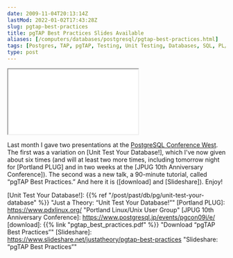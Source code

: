 ```yaml
--- 
date: 2009-11-04T20:13:14Z
lastMod: 2022-01-02T17:43:28Z
slug: pgtap-best-practices
title: pgTAP Best Practices Slides Available
aliases: [/computers/databases/postgresql/pgtap-best-practices.html]
tags: [Postgres, TAP, pgTAP, Testing, Unit Testing, Databases, SQL, PL/pgSQL]
type: post
---
```


<iframe src="{{% link "pgtap_best_practices.pdf" %}}" class="slides"></iframe>

Last month I gave two presentations at the [PostgreSQL Conference West]. The
first was a variation on [Unit Test Your Database!], which I've now given about
six times (and will at least two more times, including tomorrow night for
[Portland PLUG] and in two weeks at the [JPUG 10th Anniversary Conference]). The
second was a new talk, a 90-minute tutorial, called “pgTAP Best Practices.” And
here it is ([download] and [Slideshare]). Enjoy!

  [PostgreSQL Conference West]: http://www.postgresqlconference.org/2009/west/
    "West 2009, Seattle! | PostgreSQL Conference"
  [Unit Test Your Database!]: {{% ref "/post/past/db/pg/unit-test-your-database" %}}
    "Just a Theory: “Unit Test Your Database!”"
  [Portland PLUG]: https://www.pdxlinux.org/ "Portland Linux/Unix User Group"
  [JPUG 10th Anniversary Conference]: https://www.postgresql.jp/events/pgcon09j/e/
  [download]: {{% link "pgtap_best_practices.pdf" %}}
    "Download “pgTAP Best Practices”"
  [Slideshare]: https://www.slideshare.net/justatheory/pgtap-best-practices
    "Slideshare: “pgTAP Best Practices”"
